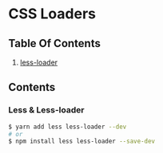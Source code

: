 # CSS Loaders

## Table Of Contents

1. [less-loader](#less-loader)

## Contents

<a name="less-loader" id="less-loader">

### Less & Less-loader

```bash
$ yarn add less less-loader --dev
# or
$ npm install less less-loader --save-dev
```
